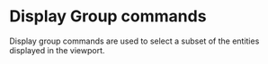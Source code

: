 # Display Group commands

Display group commands are used to select a subset of the entities displayed in the viewport.